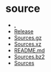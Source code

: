 source
========================

- [.](.)
- [Release](Release)
- [Sources.gz](Sources.gz)
- [Sources.xz](Sources.xz)
- [README.md](README.md)
- [Sources.bz2](Sources.bz2)
- [Sources](Sources)
